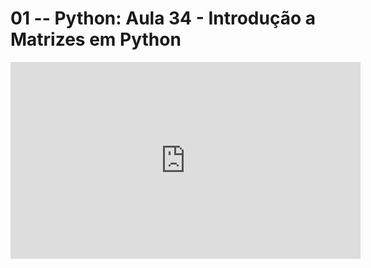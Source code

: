 # 01 -- Python: Aula 34 - Introdução a Matrizes em Python

<iframe 
        width="560" 
        height="315" 
        src="https://www.youtube.com/embed/WvOFlGGpmLw" 
        title="YouTube video player" 
        frameborder="0" 
        allow="accelerometer; autoplay; clipboard-write; encrypted-media; gyroscope; picture-in-picture" 
        allowfullscreen
        >
</iframe>

